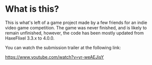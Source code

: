 # What is this?

This is what's left of a game project made by a few friends for an indie video game competition. The game was never finished, and is likely to remain unfinished, however, the code has been mostly updated from HaxeFlixel 3.3.x to 4.0.0.

You can watch the submission trailer at the following link:

https://www.youtube.com/watch?v=yr-weAEJisY